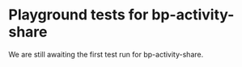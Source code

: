 # Playground tests for bp-activity-share
We are still awaiting the first test run for bp-activity-share.
